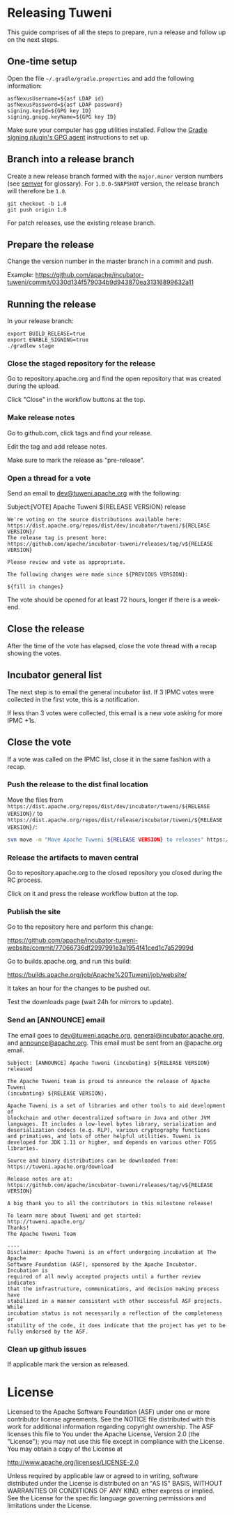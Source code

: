 # Releasing Tuweni

This guide comprises of all the steps to prepare, run a release and follow up on the next steps.

## One-time setup

Open the file `~/.gradle/gradle.properties` and add the following information:

```
asfNexusUsername=${asf LDAP id}
asfNexusPassword=${asf LDAP password}
signing.keyId=${GPG key ID}
signing.gnupg.keyName=${GPG key ID}
```

Make sure your computer has gpg utilities installed. Follow the [Gradle signing plugin's GPG agent](https://docs.gradle.org/current/userguide/signing_plugin.html#sec:using_gpg_agent) instructions to set up.

## Branch into a release branch

Create a new release branch formed with the `major.minor` version numbers (see [semver](https://semver.org/) for glossary). For `1.0.0-SNAPSHOT` version, the release branch will therefore be `1.0`.

```
git checkout -b 1.0
git push origin 1.0
```

For patch releases, use the existing release branch.

## Prepare the release

Change the version number in the master branch in a commit and push.

Example: https://github.com/apache/incubator-tuweni/commit/0330d134f579034b9d943870ea31316899632a11

## Running the release

In your release branch:

```
export BUILD_RELEASE=true
export ENABLE_SIGNING=true
./gradlew stage
```

### Close the staged repository for the release

Go to repository.apache.org and find the open repository that was created during the upload.

Click "Close" in the workflow buttons at the top.

### Make release notes

Go to github.com, click tags and find your release.

Edit the tag and add release notes.

Make sure to mark the release as "pre-release".

### Open a thread for a vote

Send an email to dev@tuweni.apache.org with the following:

Subject:[VOTE] Apache Tuweni ${RELEASE VERSION} release
```
We're voting on the source distributions available here:
https://dist.apache.org/repos/dist/dev/incubator/tuweni/${RELEASE VERSION}/
The release tag is present here:
https://github.com/apache/incubator-tuweni/releases/tag/v${RELEASE VERSION}

Please review and vote as appropriate.

The following changes were made since ${PREVIOUS VERSION}:

${fill in changes}

```

The vote should be opened for at least 72 hours, longer if there is a week-end.

## Close the release

After the time of the vote has elapsed, close the vote thread with a recap showing the votes.

## Incubator general list

The next step is to email the general incubator list. If 3 IPMC votes were collected in the first vote, this is a notification.

If less than 3 votes were collected, this email is a new vote asking for more IPMC +1s.

## Close the vote

If a vote was called on the IPMC list, close it in the same fashion with a recap.

### Push the release to the dist final location

Move the files from `https://dist.apache.org/repos/dist/dev/incubator/tuweni/${RELEASE VERSION}/` to 
`https://dist.apache.org/repos/dist/release/incubator/tuweni/${RELEASE VERSION}/`:
```bash
svn move -m "Move Apache Tuweni ${RELEASE VERSION} to releases" https://dist.apache.org/repos/dist/dev/incubator/tuweni/${RELEASE VERSION} https://dist.apache.org/repos/dist/release/incubator/tuweni/${RELEASE VERSION}
```

### Release the artifacts to maven central

Go to repository.apache.org to the closed repository you closed during the RC process.

Click on it and press the release workflow button at the top.

### Publish the site

Go to the repository here and perform this change:

https://github.com/apache/incubator-tuweni-website/commit/77066736df2997991e3a1954f41ced1c7a52999d

Go to builds.apache.org, and run this build:

https://builds.apache.org/job/Apache%20Tuweni/job/website/

It takes an hour for the changes to be pushed out.

Test the downloads page (wait 24h for mirrors to update).

### Send an [ANNOUNCE] email

The email goes to dev@tuweni.apache.org, general@incubator.apache.org, and announce@apache.org.
This email must be sent from an @apache.org email.

```
Subject: [ANNOUNCE] Apache Tuweni (incubating) ${RELEASE VERSION} released

The Apache Tuweni team is proud to announce the release of Apache Tuweni
(incubating) ${RELEASE VERSION}.

Apache Tuweni is a set of libraries and other tools to aid development of
blockchain and other decentralized software in Java and other JVM 
languages. It includes a low-level bytes library, serialization and 
deserialization codecs (e.g. RLP), various cryptography functions 
and primatives, and lots of other helpful utilities. Tuweni is 
developed for JDK 1.11 or higher, and depends on various other FOSS libraries.

Source and binary distributions can be downloaded from:
https://tuweni.apache.org/download

Release notes are at:
https://github.com/apache/incubator-tuweni/releases/tag/v${RELEASE VERSION}

A big thank you to all the contributors in this milestone release!

To learn more about Tuweni and get started:
http://tuweni.apache.org/
Thanks!
The Apache Tuweni Team

----
Disclaimer: Apache Tuweni is an effort undergoing incubation at The Apache
Software Foundation (ASF), sponsored by the Apache Incubator. Incubation is
required of all newly accepted projects until a further review indicates
that the infrastructure, communications, and decision making process have
stabilized in a manner consistent with other successful ASF projects. While
incubation status is not necessarily a reflection of the completeness or
stability of the code, it does indicate that the project has yet to be
fully endorsed by the ASF.
```

### Clean up github issues

If applicable mark the version as released.

# License

Licensed to the Apache Software Foundation (ASF) under one or more contributor license agreements. See the NOTICE
file distributed with this work for additional information regarding copyright ownership. The ASF licenses this file
to You under the Apache License, Version 2.0 (the "License"); you may not use this file except in compliance with the
License. You may obtain a copy of the License at

http://www.apache.org/licenses/LICENSE-2.0

Unless required by applicable law or agreed to in writing, software distributed under the License is distributed on
an "AS IS" BASIS, WITHOUT WARRANTIES OR CONDITIONS OF ANY KIND, either express or implied. See the License for the
specific language governing permissions and limitations under the License.